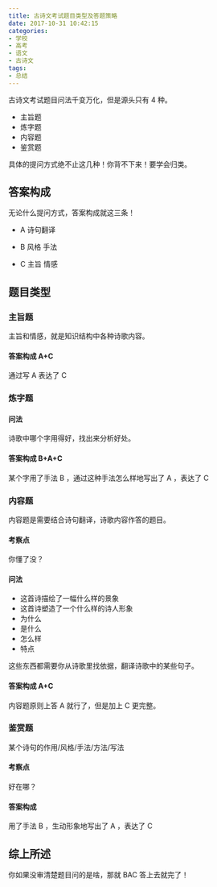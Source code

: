```yaml
---
title: 古诗文考试题目类型及答题策略
date: 2017-10-31 10:42:15
categories:
- 学校
- 高考
- 语文
- 古诗文
tags:
- 总结
---
```


古诗文考试题目问法千变万化，但是源头只有 4 种。

- 主旨题
- 炼字题
- 内容题
- 鉴赏题

具体的提问方式绝不止这几种！你背不下来！要学会归类。

<!-- more -->

## 答案构成

无论什么提问方式，答案构成就这三条！

* A 诗句翻译

* B 风格 手法

* C 主旨 情感

## 题目类型

### 主旨题

主旨和情感，就是知识结构中各种诗歌内容。

#### 答案构成 A+C

通过写 A 表达了 C

### 炼字题

#### 问法

诗歌中哪个字用得好，找出来分析好处。

#### 答案构成 B+A+C

某个字用了手法 B ，通过这种手法怎么样地写出了 A ，表达了 C

### 内容题

内容题是需要结合诗句翻译，诗歌内容作答的题目。

#### 考察点

你懂了没？

#### 问法

- 这首诗描绘了一幅什么样的景象
- 这首诗塑造了一个什么样的诗人形象
- 为什么
- 是什么
- 怎么样
- 特点

这些东西都需要你从诗歌里找依据，翻译诗歌中的某些句子。

#### 答案构成 A+C

内容题原则上答 A 就行了，但是加上 C 更完整。

### 鉴赏题

某个诗句的作用/风格/手法/方法/写法

#### 考察点

好在哪？

#### 答案构成

用了手法 B ，生动形象地写出了 A ，表达了 C

## 综上所述

你如果没审清楚题目问的是啥，那就 BAC 答上去就完了！
